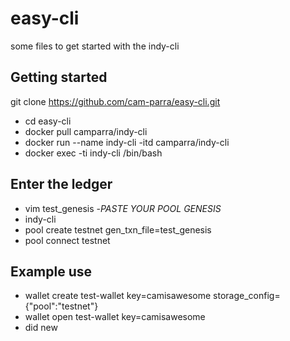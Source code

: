 # easy-cli
some files to get started with the indy-cli
## Getting started
git clone https://github.com/cam-parra/easy-cli.git
- cd easy-cli
- docker pull camparra/indy-cli
- docker run --name indy-cli -itd camparra/indy-cli
- docker exec -ti indy-cli /bin/bash
## Enter the ledger
- vim test_genesis
-*PASTE YOUR POOL GENESIS*
- indy-cli
- pool create testnet gen_txn_file=test_genesis
- pool connect testnet
## Example use
- wallet create test-wallet key=camisawesome storage_config={"pool":"testnet"}
- wallet open test-wallet key=camisawesome
- did new
